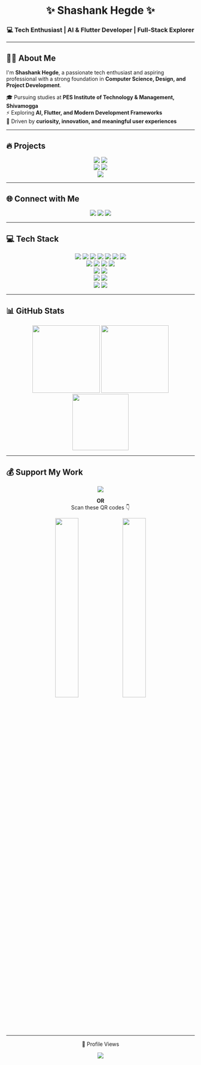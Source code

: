 <h1 align="center">✨ Shashank Hegde ✨</h1>
<h3 align="center">💻 Tech Enthusiast | AI & Flutter Developer | Full-Stack Explorer</h3>

---

## 🙋‍♂️ About Me
I'm **Shashank Hegde**, a passionate tech enthusiast and aspiring professional with a strong foundation in **Computer Science, Design, and Project Development**.  

🎓 Pursuing studies at **PES Institute of Technology & Management, Shivamogga**  
⚡ Exploring **AI, Flutter, and Modern Development Frameworks**  
🚀 Driven by **curiosity, innovation, and meaningful user experiences**

---

## 🔥 Projects
<p align="center">
  <img src="https://img.shields.io/badge/Skin%20Disease%20Detector-%23FF6F00.svg?style=for-the-badge&logo=TensorFlow&logoColor=white" />
  <img src="https://img.shields.io/badge/Mental%20Health%20Support-%2300C4CC.svg?style=for-the-badge&logo=Google%20Chrome&logoColor=white" /><br/>
  <img src="https://img.shields.io/badge/Music%20Player%20App-%23E4405F.svg?style=for-the-badge&logo=AppStore&logoColor=white" />
  <img src="https://img.shields.io/badge/SmartAgri-%230175C2.svg?style=for-the-badge&logo=flutter&logoColor=white" /><br/>
  <img src="https://img.shields.io/badge/SentinelTriage-%230077B5.svg?style=for-the-badge&logo=React&logoColor=white" />
</p>

---

## 🌐 Connect with Me
<p align="center">
  <a href="https://www.instagram.com/shashank.hegde.2805"><img src="https://img.shields.io/badge/-Instagram-%23E4405F?style=for-the-badge&logo=Instagram&logoColor=white"/></a>
  <a href="https://www.linkedin.com/in/shashank-hegde-06a53531b"><img src="https://img.shields.io/badge/-LinkedIn-%230077B5?style=for-the-badge&logo=linkedin&logoColor=white"/></a>
  <a href="https://x.com/Shashan08590736"><img src="https://img.shields.io/badge/-X-black?style=for-the-badge&logo=X&logoColor=white"/></a>
</p>

---

## 💻 Tech Stack
<p align="center">
  <!-- Languages -->
  <img src="https://img.shields.io/badge/C-00599C?style=for-the-badge&logo=c&logoColor=white"/>
  <img src="https://img.shields.io/badge/C++-00599C?style=for-the-badge&logo=cplusplus&logoColor=white"/>
  <img src="https://img.shields.io/badge/Java-ED8B00?style=for-the-badge&logo=java&logoColor=white"/>
  <img src="https://img.shields.io/badge/Python-3670A0?style=for-the-badge&logo=python&logoColor=ffdd54"/>
  <img src="https://img.shields.io/badge/JavaScript-323330?style=for-the-badge&logo=javascript&logoColor=F7DF1E"/>
  <img src="https://img.shields.io/badge/PHP-777BB4?style=for-the-badge&logo=php&logoColor=white"/>
  <img src="https://img.shields.io/badge/Dart-0175C2?style=for-the-badge&logo=dart&logoColor=white"/><br/>

  <!-- Frameworks -->
  <img src="https://img.shields.io/badge/Flutter-02569B?style=for-the-badge&logo=flutter&logoColor=white"/>
  <img src="https://img.shields.io/badge/TensorFlow-FF6F00?style=for-the-badge&logo=TensorFlow&logoColor=white"/>
  <img src="https://img.shields.io/badge/FastAPI-005571?style=for-the-badge&logo=fastapi&logoColor=white"/>
  <img src="https://img.shields.io/badge/Flask-000000?style=for-the-badge&logo=flask&logoColor=white"/><br/>

  <!-- Databases -->
  <img src="https://img.shields.io/badge/MySQL-4479A1?style=for-the-badge&logo=mysql&logoColor=white"/>
  <img src="https://img.shields.io/badge/MongoDB-4EA94B?style=for-the-badge&logo=mongodb&logoColor=white"/><br/>

  <!-- Cloud -->
  <img src="https://img.shields.io/badge/AWS-FF9900?style=for-the-badge&logo=amazonaws&logoColor=white"/>
  <img src="https://img.shields.io/badge/Google%20Cloud-4285F4?style=for-the-badge&logo=googlecloud&logoColor=white"/><br/>

  <!-- Design -->
  <img src="https://img.shields.io/badge/Figma-F24E1E?style=for-the-badge&logo=figma&logoColor=white"/>
  <img src="https://img.shields.io/badge/Canva-00C4CC?style=for-the-badge&logo=Canva&logoColor=white"/>
</p>

---

## 📊 GitHub Stats
<p align="center">
  <img src="https://github-readme-stats.vercel.app/api?username=hegdeshashank100&theme=dark&hide_border=false&include_all_commits=true&count_private=true" height="180"/>
  <img src="https://github-readme-streak-stats.herokuapp.com/?user=hegdeshashank100&theme=dark&hide_border=false" height="180"/><br/>
  <img src="https://github-readme-stats.vercel.app/api/top-langs/?username=hegdeshashank100&theme=dark&hide_border=false&layout=compact" height="150"/>
</p>

---

## 💰 Support My Work
<p align="center">
  <a href="https://buymeacoffee.com/hegdeshashank100">
    <img src="https://img.shields.io/badge/Buy%20Me%20a%20Coffee-ffdd00?style=for-the-badge&logo=buy-me-a-coffee&logoColor=black"/>
  </a>
</p>

<p align="center">
  <b>OR</b><br/>Scan these QR codes 👇
</p>

<p align="center">
  <img src="https://github.com/user-attachments/assets/58121d14-1cd6-4d0f-aca7-7a7543829f5b" width="35%" style="border-radius: 12px;" />
  <img src="https://github.com/user-attachments/assets/d53e701f-ba9e-497c-bd3c-44a9400545fd" width="35%" style="border-radius: 12px;" />
</p>

---

<p align="center">👀 Profile Views</p>
<p align="center">
  <img src="https://visitcount.itsvg.in/api?id=hegdeshashank100&icon=0&color=0" />
</p>
